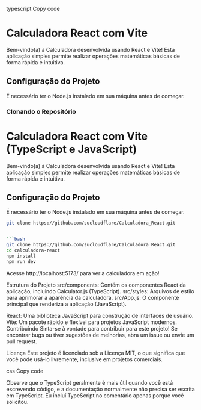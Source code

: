 typescript
Copy code
# Calculadora React com Vite

Bem-vindo(a) à Calculadora desenvolvida usando React e Vite! Esta aplicação simples permite realizar operações matemáticas básicas de forma rápida e intuitiva.

## Configuração do Projeto

É necessário ter o Node.js instalado em sua máquina antes de começar.

### Clonando o Repositório

# Calculadora React com Vite (TypeScript e JavaScript)

Bem-vindo(a) à Calculadora desenvolvida usando React e Vite! Esta aplicação simples permite realizar operações matemáticas básicas de forma rápida e intuitiva.

## Configuração do Projeto

É necessário ter o Node.js instalado em sua máquina antes de começar.

```bash
git clone https://github.com/sucloudflare/Calculadora_React.git


```bash
git clone https://github.com/sucloudflare/Calculadora_React.git
cd calculadora-react
npm install
npm run dev
```
Acesse http://localhost:5173/ para ver a calculadora em ação!

Estrutura do Projeto
src/components: Contém os componentes React da aplicação, incluindo Calculator.js (TypeScript).
src/styles: Arquivos de estilo para aprimorar a aparência da calculadora.
src/App.js: O componente principal que renderiza a aplicação (JavaScript).

React: Uma biblioteca JavaScript para construção de interfaces de usuário.
Vite: Um pacote rápido e flexível para projetos JavaScript modernos.
Contribuindo
Sinta-se à vontade para contribuir para este projeto! Se encontrar bugs ou tiver sugestões de melhorias, abra um issue ou envie um pull request.

Licença
Este projeto é licenciado sob a Licença MIT, o que significa que você pode usá-lo livremente, inclusive em projetos comerciais.

css
Copy code

Observe que o TypeScript geralmente é mais útil quando você está escrevendo código, e a documentação normalmente não precisa ser escrita em TypeScript. Eu incluí TypeScript no comentário apenas porque você solicitou.




